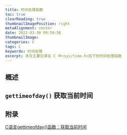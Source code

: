 ```yaml
---
title: 时间处理函数
toc: true
clearReading: true
thumbnailImagePosition: right
metaAlignment: center
date: 2022-03-30 09:59:58
thumbnailImage:
categories: C
tags: C
keywords: 时间处理
excerpt: 本文主要记录在 C 中<sys/time.h>包下的时间处理函数
---
```

<!-- toc -->
## 概述

## `gettimeofday()` 获取当前时间

## 附录
[C语言gettimeofday()函数：获取当前时间](http://c.biancheng.net/cpp/html/142.html)